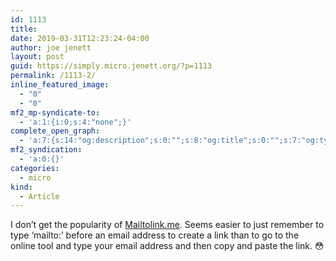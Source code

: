 ```yaml
---
id: 1113
title: 
date: 2019-03-31T12:23:24-04:00
author: joe jenett
layout: post
guid: https://simply.micro.jenett.org/?p=1113
permalink: /1113-2/
inline_featured_image:
  - "0"
  - "0"
mf2_mp-syndicate-to:
  - 'a:1:{i:0;s:4:"none";}'
complete_open_graph:
  - 'a:7:{s:14:"og:description";s:0:"";s:8:"og:title";s:0:"";s:7:"og:type";s:0:"";s:12:"twitter:card";s:7:"summary";s:15:"twitter:creator";s:0:"";s:19:"twitter:description";s:0:"";s:8:"og:image";s:0:"";}'
mf2_syndication:
  - 'a:0:{}'
categories:
  - micro
kind:
  - Article
---
```

I don’t get the popularity of [Mailtolink.me](https://mailtolink.me/). Seems easier to just remember to type ‘mailto:’ before an email address to create a link than to go to the online tool and type your email address and then copy and paste the link. 😳